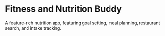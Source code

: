 # Fitness and Nutrition Buddy

A feature-rich nutrition app, featuring goal setting, meal planning, restaurant search, and intake tracking.
